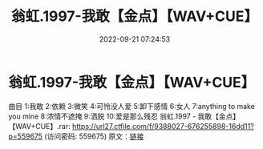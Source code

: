 ﻿---
title: 翁虹.1997-我敢【金点】【WAV+CUE】
date: 2022-09-21 07:24:53
categories: WAV车载音乐、镜像
tags: 华语中文
---
# 翁虹.1997-我敢【金点】【WAV+CUE】

曲目
1:我敢
2:依赖
3:微笑
4:可怜没人爱
5:卸下感情
6:女人
7:anything to make you mine
8:浓情不遮掩
9:洒脱
10:爱是那么残忍
翁虹.1997 - 我敢【金点】【WAV+CUE】.rar: https://url27.ctfile.com/f/9388027-676255898-16dd11?p=559675
(访问密码: 559675)
原文：[链接](https://blog.sina.com.cn/s/blog_1647c7e7601030zil.html)